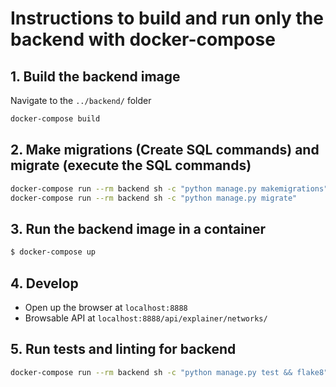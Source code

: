 # Instructions to build and run only the backend with docker-compose

## 1. Build the backend image

Navigate to the `../backend/` folder

```sh
docker-compose build
```

## 2. Make migrations (Create SQL commands) and migrate (execute the SQL commands)

```sh
docker-compose run --rm backend sh -c "python manage.py makemigrations"
docker-compose run --rm backend sh -c "python manage.py migrate"
```

## 3. Run the backend image in a container

```sh
$ docker-compose up
```

## 4. Develop

- Open up the browser at `localhost:8888` 
- Browsable API at `localhost:8888/api/explainer/networks/`

## 5. Run tests and linting for backend

```sh
docker-compose run --rm backend sh -c "python manage.py test && flake8"
```
